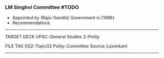 ### LM Singhvi Committee  #TODO 

- Appointed by {Rajiv Gandhi} Government in {1986}
- Recommendations
<!--ID: 1606267016599-->



---
TARGET DECK
UPSC::General Studies 2::Polity

FILE TAG
GS2::Topic02 Polity::Committee Source::Laxmikant

---
